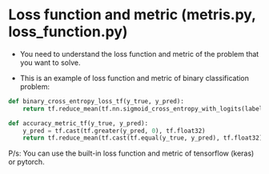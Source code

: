 # Loss function and metric (metris.py, loss_function.py)

- You need to understand the loss function and metric of the problem that you want to solve.

- This is an example of loss function and metric of binary classification problem:

```python
def binary_cross_entropy_loss_tf(y_true, y_pred):
    return tf.reduce_mean(tf.nn.sigmoid_cross_entropy_with_logits(labels=y_true, logits=y_pred))

def accuracy_metric_tf(y_true, y_pred):
    y_pred = tf.cast(tf.greater(y_pred, 0), tf.float32)
    return tf.reduce_mean(tf.cast(tf.equal(y_true, y_pred), tf.float32))
```

P/s: You can use the built-in loss function and metric of tensorflow (keras) or pytorch.